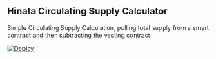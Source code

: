 ## Hinata Circulating Supply Calculator

Simple Circulating Supply Calculation, pulling total supply from a smart contract and then subtracting the vesting contract

[![Deploy](https://www.herokucdn.com/deploy/button.svg)](https://heroku.com/deploy)
